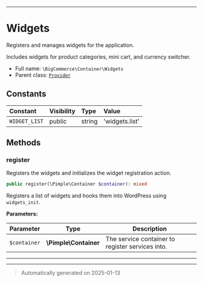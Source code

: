 ***

# Widgets

Registers and manages widgets for the application.

Includes widgets for product categories, mini cart, and currency switcher.

* Full name: `\BigCommerce\Container\Widgets`
* Parent class: [`Provider`](./classes/BigCommerce/Container/Provider.md)


## Constants

| Constant | Visibility | Type | Value |
|:---------|:-----------|:-----|:------|
|`WIDGET_LIST`|public|string|&#039;widgets.list&#039;|


## Methods


### register

Registers the widgets and initializes the widget registration action.

```php
public register(\Pimple\Container $container): mixed
```

Registers a list of widgets and hooks them into WordPress using `widgets_init`.






**Parameters:**

| Parameter | Type | Description |
|-----------|------|-------------|
| `$container` | **\Pimple\Container** | The service container to register services into. |





***


***
> Automatically generated on 2025-01-13
